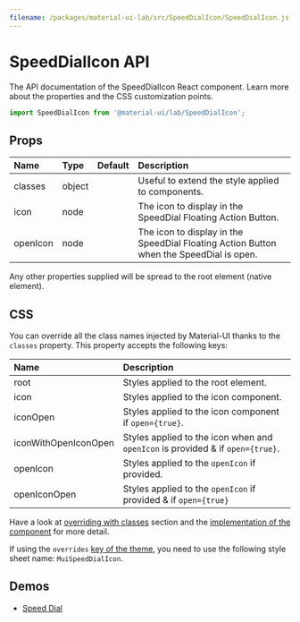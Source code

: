 ```yaml
---
filename: /packages/material-ui-lab/src/SpeedDialIcon/SpeedDialIcon.js
---
```


<!--- This documentation is automatically generated, do not try to edit it. -->

# SpeedDialIcon API

<p class="description">The API documentation of the SpeedDialIcon React component. Learn more about the properties and the CSS customization points.</p>

```js
import SpeedDialIcon from '@material-ui/lab/SpeedDialIcon';
```



## Props

| Name | Type | Default | Description |
|:-----|:-----|:--------|:------------|
| <span class="prop-name">classes</span> | <span class="prop-type">object</span> |   | Useful to extend the style applied to components. |
| <span class="prop-name">icon</span> | <span class="prop-type">node</span> |   | The icon to display in the SpeedDial Floating Action Button. |
| <span class="prop-name">openIcon</span> | <span class="prop-type">node</span> |   | The icon to display in the SpeedDial Floating Action Button when the SpeedDial is open. |

Any other properties supplied will be spread to the root element (native element).

## CSS

You can override all the class names injected by Material-UI thanks to the `classes` property.
This property accepts the following keys:


| Name | Description |
|:-----|:------------|
| <span class="prop-name">root</span> | Styles applied to the root element.
| <span class="prop-name">icon</span> | Styles applied to the icon component.
| <span class="prop-name">iconOpen</span> | Styles applied to the icon component if `open={true}`.
| <span class="prop-name">iconWithOpenIconOpen</span> | Styles applied to the icon when and `openIcon` is provided & if `open={true}`.
| <span class="prop-name">openIcon</span> | Styles applied to the `openIcon` if provided.
| <span class="prop-name">openIconOpen</span> | Styles applied to the `openIcon` if provided & if `open={true}`

Have a look at [overriding with classes](/customization/overrides/#overriding-with-classes) section
and the [implementation of the component](https://github.com/mui-org/material-ui/blob/master/packages/material-ui-lab/src/SpeedDialIcon/SpeedDialIcon.js)
for more detail.

If using the `overrides` [key of the theme](/customization/themes/#css),
you need to use the following style sheet name: `MuiSpeedDialIcon`.

## Demos

- [Speed Dial](/lab/speed-dial/)

